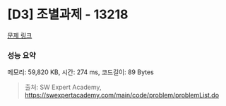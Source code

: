 # [D3] 조별과제 - 13218 

[문제 링크](https://swexpertacademy.com/main/code/problem/problemDetail.do?contestProbId=AXzjvCCq-PwDFASs) 

### 성능 요약

메모리: 59,820 KB, 시간: 274 ms, 코드길이: 89 Bytes



> 출처: SW Expert Academy, https://swexpertacademy.com/main/code/problem/problemList.do